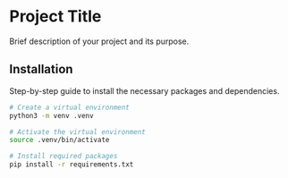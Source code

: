 # Project Title

Brief description of your project and its purpose.

## Installation

Step-by-step guide to install the necessary packages and dependencies.

```bash
# Create a virtual environment
python3 -m venv .venv

# Activate the virtual environment
source .venv/bin/activate

# Install required packages
pip install -r requirements.txt
```